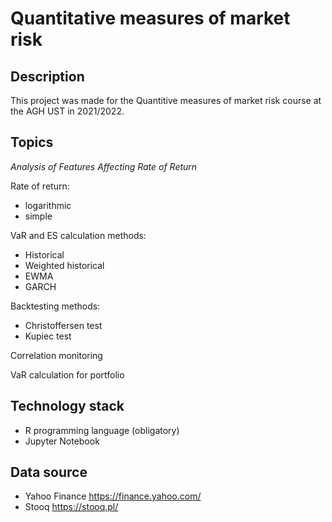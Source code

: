 # Quantitative measures of market risk
## Description
This project was made for the Quantitive measures of market risk  course at the AGH UST in 2021/2022.
## Topics
*Analysis of Features Affecting Rate of Return*

Rate of return:
- logarithmic
- simple

VaR and ES calculation methods:
- Historical
- Weighted historical
- EWMA
- GARCH

Backtesting methods:
- Christoffersen test
- Kupiec test

Correlation monitoring

VaR calculation for portfolio
## Technology stack
- R programming language (obligatory)
- Jupyter Notebook

## Data source
- Yahoo Finance https://finance.yahoo.com/
- Stooq https://stooq.pl/
